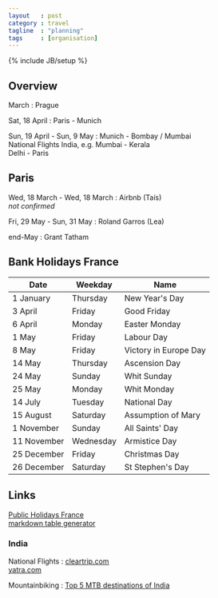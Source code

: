 ```yaml
---
layout   : post
category : travel
tagline  : "planning"
tags     : [organisation]
---
```

{% include JB/setup %}

## Overview

March
:   Prague

Sat, 18 April
:   Paris - Munich

Sun, 19 April - Sun, 9 May
:   Munich - Bombay / Mumbai  
	National Flights India, e.g. Mumbai - Kerala  
	Delhi - Paris

## Paris

Wed, 18 March - Wed, 18 March
:   Airbnb (Taís)  
	*not confirmed*

Fri, 29 May - Sun, 31 May
:   Roland Garros (Lea)

end-May
:   Grant Tatham

## Bank Holidays France

| Date        | Weekday   | Name                  |
|-------------|-----------|-----------------------|
| 1 January   | Thursday  | New Year's Day        |
| 3 April     | Friday    | Good Friday           |
| 6 April     | Monday    | Easter Monday         |
| 1 May       | Friday    | Labour Day            |
| 8 May       | Friday    | Victory in Europe Day |
| 14 May      | Thursday  | Ascension Day         |
| 24 May      | Sunday    | Whit Sunday           |
| 25 May      | Monday    | Whit Monday           |
| 14 July     | Tuesday   | National Day          |
| 15 August   | Saturday  | Assumption of Mary    |
| 1 November  | Sunday    | All Saints' Day       |
| 11 November | Wednesday | Armistice Day         |
| 25 December | Friday    | Christmas Day         |
| 26 December | Saturday  | St Stephen's Day      |

## Links

[Public Holidays France](http://publicholidays.fr/)  
[markdown table generator](http://www.tablesgenerator.com/markdown_tables)

### India

National Flights
:   [cleartrip.com](http://www.cleartrip.com/flights/)  
	[yatra.com](http://www.yatra.com/)  

Mountainbiking
:   [Top 5 MTB destinations of India](http://www.freeridermag.in/top-5-mountain-biking-destinations-of-india/)
